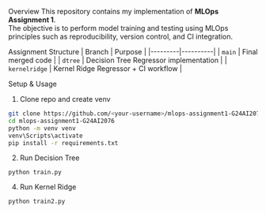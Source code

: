 Overview
This repository contains my implementation of **MLOps Assignment 1**.  
The objective is to perform model training and testing using MLOps principles such as reproducibility, version control, and CI integration.

Assignment Structure
| Branch | Purpose |
|---------|----------|
| `main` | Final merged code |
| `dtree` | Decision Tree Regressor implementation |
| `kernelridge` | Kernel Ridge Regressor + CI workflow |


Setup & Usage

1. Clone repo and create venv
```bash
git clone https://github.com/<your-username>/mlops-assignment1-G24AI2076.git
cd mlops-assignment1-G24AI2076
python -m venv venv
venv\Scripts\activate
pip install -r requirements.txt
````
2. Run Decision Tree
````
python train.py
````

4. Run Kernel Ridge
````
python train2.py
````
